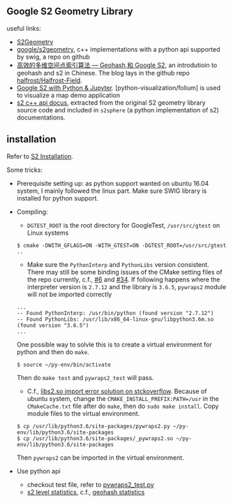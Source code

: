Google S2 Geometry Library
----
useful links:
- [S2Geometry](http://s2geometry.io/)
- [google/s2geometry](https://github.com/google/s2geometry), c++ implementations with a python api supported by swig, a repo on github
- [高效的多维空间点索引算法 — Geohash 和 Google S2](https://halfrost.com/go_spatial_search/), an introdutioin to geohash and s2 in Chinese. The blog lays in the github repo [halfrost/Halfrost-Field](https://github.com/halfrost/Halfrost-Field).
- [Google S2 with Python & Jupyter](https://blog.nobugware.com/post/2018/google-s2-python-jupyter/). [python-visualization/folium] is used to visualize a map demo application
- [s2 c++ api docus](http://s2sphere.readthedocs.io/en/latest/cpp.html), extracted from the original S2 geometry library source code and included in `s2sphere` (a python implementation of s2) documentations.


## installation
Refer to [S2 Installation](http://s2geometry.io/about/platforms). 

Some tricks:
- Prerequisite setting up: as python support wanted on ubuntu 16.04 system, I mainly followed the linux part. Make sure SWIG library is installed for python support.
- Compiling:
    - `DGTEST_ROOT` is the root directory for GoogleTest, `/usr/src/gtest` on Linux systems
    ```shell
    $ cmake -DWITH_GFLAGS=ON -WITH_GTEST=ON -DGTEST_ROOT=/usr/src/gtest ..
    ```
    
    - Make sure the `PythonInterp` and `PythonLibs` version consistent. There may still be some binding issues of the CMake setting files of the repo currently, c.f., [#6](https://github.com/google/s2geometry/issues/6) and [#34](https://github.com/google/s2geometry/pull/34). If following happens where the interpreter version is `2.7.12` and the library is `3.6.5`, `pywraps2` module will not be imported correctly 
    ```shell
    ...
    -- Found PythonInterp: /usr/bin/python (found version "2.7.12") 
    -- Found PythonLibs: /usr/lib/x86_64-linux-gnu/libpython3.6m.so (found version "3.6.5") 
    ...
    ```
    One possible way to solvle this is to create a virtual environment for python and then do `make`.
    ```shell
    $ source ~/py-env/bin/activate
    ```
    Then do `make test` and `pywraps2_test` will pass.
    
    - C.f., [libs2.so import error solution on stckoverflow](https://stackoverflow.com/questions/45439754/importerror-libs2-so-cannot-open-shared-object-file-no-such-file-or-directory). 
    Because of ubuntu system, change the `CMAKE_INSTALL_PREFIX:PATH=/usr` in the `CMakeCache.txt` file after do `make`, then do `sudo make install`.
    Copy module files to the virtual environment.
    ```shell
    $ cp /usr/lib/python3.6/site-packages/pywraps2.py ~/py-env/lib/python3.6/site-packages
    $ cp /usr/lib/python3.6/site-packages/_pywraps2.so ~/py-env/lib/python3.6/site-packages
    ```
    Then `pywraps2` can be imported in the virtual environment.
- Use python api
    - checkout test file, refer to [pywraps2_test.py](https://github.com/google/s2geometry/blob/master/src/python/pywraps2_test.py)
    - [s2 level statistics](http://s2geometry.io/resources/s2cell_statistics), c.f., [geohash statistics](https://en.wikipedia.org/wiki/Geohash)
